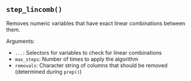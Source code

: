 ## `step_lincomb()`

Removes numeric variables that have exact linear combinations between them.

Arguments:
* `...`: Selectors for variables to check for linear combinations
* `max_steps`: Number of times to apply the algorithm
* `removals`: Character string of columns that should be removed (determined during `prep()`)
